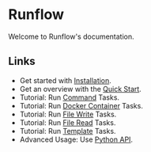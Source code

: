 # Runflow

Welcome to Runflow's documentation.

## Links

* Get started with [Installation](installation.md).
* Get an overview with the [Quick Start](quickstart.md).
* Tutorial: Run [Command](tasks/command.md) Tasks.
* Tutorial: Run [Docker Container](tasks/docker-run.md) Tasks.
* Tutorial: Run [File Write](tasks/file-write.md) Tasks.
* Tutorial: Run [File Read](tasks/file-read.md) Tasks.
* Tutorial: Run [Template](tasks/template.md) Tasks.
* Advanced Usage: Use [Python API](python-api.md).
